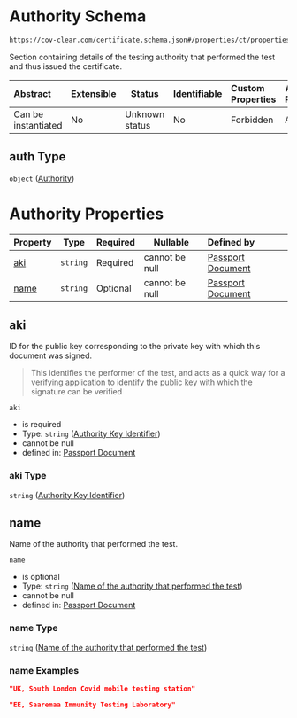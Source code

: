 # Authority Schema

```txt
https://cov-clear.com/certificate.schema.json#/properties/ct/properties/auth
```

Section containing details of the testing authority that performed the test and thus issued the certificate.


| Abstract            | Extensible | Status         | Identifiable | Custom Properties | Additional Properties | Access Restrictions | Defined In                                                                  |
| :------------------ | ---------- | -------------- | ------------ | :---------------- | --------------------- | ------------------- | --------------------------------------------------------------------------- |
| Can be instantiated | No         | Unknown status | No           | Forbidden         | Allowed               | none                | [certificate.schema.json\*](certificate.schema.json "open original schema") |

## auth Type

`object` ([Authority](certificate-properties-certificate-section-properties-authority.md))

# Authority Properties

| Property      | Type     | Required | Nullable       | Defined by                                                                                                                                                                                                                                           |
| :------------ | -------- | -------- | -------------- | :--------------------------------------------------------------------------------------------------------------------------------------------------------------------------------------------------------------------------------------------------- |
| [aki](#aki)   | `string` | Required | cannot be null | [Passport Document](certificate-properties-certificate-section-properties-authority-properties-authority-key-identifier.md "https&#x3A;//cov-clear.com/certificate.schema.json#/properties/ct/properties/auth/properties/aki")                       |
| [name](#name) | `string` | Optional | cannot be null | [Passport Document](certificate-properties-certificate-section-properties-authority-properties-name-of-the-authority-that-performed-the-test.md "https&#x3A;//cov-clear.com/certificate.schema.json#/properties/ct/properties/auth/properties/name") |

## aki

ID for the public key corresponding to the private key with which this document was signed.


> This identifies the performer of the test, and acts as a quick way for a verifying application to identify the public key with which the signature can be verified
>

`aki`

-   is required
-   Type: `string` ([Authority Key Identifier](certificate-properties-certificate-section-properties-authority-properties-authority-key-identifier.md))
-   cannot be null
-   defined in: [Passport Document](certificate-properties-certificate-section-properties-authority-properties-authority-key-identifier.md "https&#x3A;//cov-clear.com/certificate.schema.json#/properties/ct/properties/auth/properties/aki")

### aki Type

`string` ([Authority Key Identifier](certificate-properties-certificate-section-properties-authority-properties-authority-key-identifier.md))

## name

Name of the authority that performed the test.


`name`

-   is optional
-   Type: `string` ([Name of the authority that performed the test](certificate-properties-certificate-section-properties-authority-properties-name-of-the-authority-that-performed-the-test.md))
-   cannot be null
-   defined in: [Passport Document](certificate-properties-certificate-section-properties-authority-properties-name-of-the-authority-that-performed-the-test.md "https&#x3A;//cov-clear.com/certificate.schema.json#/properties/ct/properties/auth/properties/name")

### name Type

`string` ([Name of the authority that performed the test](certificate-properties-certificate-section-properties-authority-properties-name-of-the-authority-that-performed-the-test.md))

### name Examples

```json
"UK, South London Covid mobile testing station"
```

```json
"EE, Saaremaa Immunity Testing Laboratory"
```
